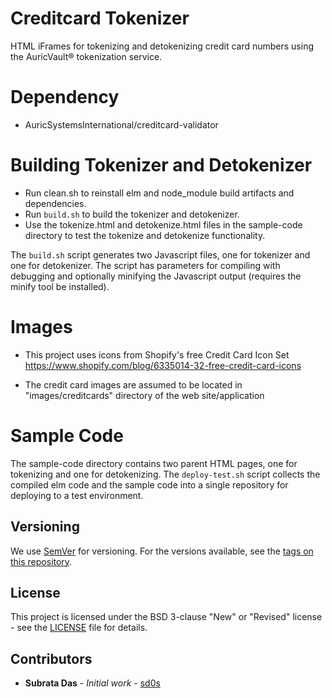 # Creditcard Tokenizer

HTML iFrames for tokenizing and detokenizing credit card numbers using the AuricVault® tokenization service.

# Dependency

* AuricSystemsInternational/creditcard-validator

# Building Tokenizer and Detokenizer

* Run clean.sh to reinstall elm and node_module build artifacts and dependencies.
* Run `build.sh` to build the tokenizer and detokenizer.
* Use the tokenize.html and detokenize.html files in the sample-code directory to test the tokenize and detokenize functionality.

The `build.sh` script generates two Javascript files, one for tokenizer and one for detokenizer.
The script has parameters for compiling with debugging and optionally minifying the Javascript output (requires the minify tool be installed).

# Images

* This project uses icons from Shopify's free Credit Card Icon Set https://www.shopify.com/blog/6335014-32-free-credit-card-icons 

* The credit card images are assumed to be located in "images/creditcards" directory of the web site/application 

# Sample Code

The sample-code directory contains two parent HTML pages, one for tokenizing and one for detokenizing.
The `deploy-test.sh` script collects the compiled elm code and the sample code into a single repository for deploying to a test environment.

## Versioning

We use [SemVer](http://semver.org/) for versioning.
For the versions available, see the [tags on this repository](https://github.com/AuricSystemsInternational/creditcard-brand/tags).

## License

This project is licensed under the BSD 3-clause "New" or "Revised" license - see the [LICENSE](LICENSE) file for details.

## Contributors

* **Subrata Das**  - *Initial work* - [sd0s](https://github.com/sd0s)
